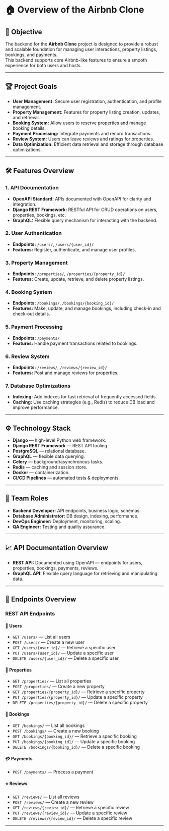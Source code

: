 # 🏠 Overview of the Airbnb Clone

## 🚀 Objective

The backend for the **Airbnb Clone** project is designed to provide a robust and scalable foundation for managing user interactions, property listings, bookings, and payments.  
This backend supports core Airbnb-like features to ensure a smooth experience for both users and hosts.

---

## 🏆 Project Goals

- **User Management:** Secure user registration, authentication, and profile management.  
- **Property Management:** Features for property listing creation, updates, and retrieval.  
- **Booking System:** Allow users to reserve properties and manage booking details.  
- **Payment Processing:** Integrate payments and record transactions.  
- **Review System:** Users can leave reviews and ratings for properties.  
- **Data Optimization:** Efficient data retrieval and storage through database optimizations.

---

## 🛠️ Features Overview

### 1. API Documentation

- **OpenAPI Standard:** APIs documented with OpenAPI for clarity and integration.  
- **Django REST Framework:** RESTful API for CRUD operations on users, properties, bookings, etc.  
- **GraphQL:** Flexible query mechanism for interacting with the backend.

### 2. User Authentication

- **Endpoints:** `/users/`, `/users/{user_id}/`  
- **Features:** Register, authenticate, and manage user profiles.

### 3. Property Management

- **Endpoints:** `/properties/`, `/properties/{property_id}/`  
- **Features:** Create, update, retrieve, and delete property listings.

### 4. Booking System

- **Endpoints:** `/bookings/`, `/bookings/{booking_id}/`  
- **Features:** Make, update, and manage bookings, including check-in and check-out details.

### 5. Payment Processing

- **Endpoints:** `/payments/`  
- **Features:** Handle payment transactions related to bookings.

### 6. Review System

- **Endpoints:** `/reviews/`, `/reviews/{review_id}/`  
- **Features:** Post and manage reviews for properties.

### 7. Database Optimizations

- **Indexing:** Add indexes for fast retrieval of frequently accessed fields.  
- **Caching:** Use caching strategies (e.g., Redis) to reduce DB load and improve performance.

---

## ⚙️ Technology Stack

- **Django** — high-level Python web framework.  
- **Django REST Framework** — REST API tooling.  
- **PostgreSQL** — relational database.  
- **GraphQL** — flexible data querying.  
- **Celery** — background/asynchronous tasks.  
- **Redis** — caching and session store.  
- **Docker** — containerization.  
- **CI/CD Pipelines** — automated tests & deployments.

---

## 👥 Team Roles

- **Backend Developer:** API endpoints, business logic, schemas.  
- **Database Administrator:** DB design, indexing, performance.  
- **DevOps Engineer:** Deployment, monitoring, scaling.  
- **QA Engineer:** Testing and quality assurance.

---

## 📈 API Documentation Overview

- **REST API:** Documented using OpenAPI — endpoints for users, properties, bookings, payments, reviews.  
- **GraphQL API:** Flexible query language for retrieving and manipulating data.

---

## 📌 Endpoints Overview

### REST API Endpoints

#### 👤 Users

- `GET /users/` — List all users  
- `POST /users/` — Create a new user  
- `GET /users/{user_id}/` — Retrieve a specific user  
- `PUT /users/{user_id}/` — Update a specific user  
- `DELETE /users/{user_id}/` — Delete a specific user

#### 🏡 Properties

- `GET /properties/` — List all properties  
- `POST /properties/` — Create a new property  
- `GET /properties/{property_id}/` — Retrieve a specific property  
- `PUT /properties/{property_id}/` — Update a specific property  
- `DELETE /properties/{property_id}/` — Delete a specific property

#### 📅 Bookings

- `GET /bookings/` — List all bookings  
- `POST /bookings/` — Create a new booking  
- `GET /bookings/{booking_id}/` — Retrieve a specific booking  
- `PUT /bookings/{booking_id}/` — Update a specific booking  
- `DELETE /bookings/{booking_id}/` — Delete a specific booking

#### 💳 Payments

- `POST /payments/` — Process a payment

#### ⭐ Reviews

- `GET /reviews/` — List all reviews  
- `POST /reviews/` — Create a new review  
- `GET /reviews/{review_id}/` — Retrieve a specific review  
- `PUT /reviews/{review_id}/` — Update a specific review  
- `DELETE /reviews/{review_id}/` — Delete a specific review

---
